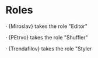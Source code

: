 # Roles

· {Miroslav} takes the role "Editor"

· {PEtrvo} takes the role "Shuffler"

· {Trendafilov} takes the role "Styler